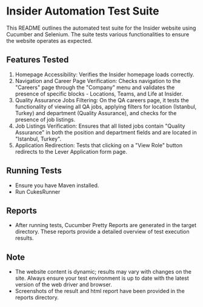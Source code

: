 # Insider Automation Test Suite
This README outlines the automated test suite for the Insider website using Cucumber and Selenium. 
The suite tests various functionalities to ensure the website operates as expected. 

## Features Tested


1. Homepage Accessibility: Verifies the Insider homepage loads correctly.
2. Navigation and Career Page Verification: Checks navigation to the "Careers" page through the "Company" menu and validates the presence of specific blocks - Locations, Teams, and Life at Insider.
3. Quality Assurance Jobs Filtering: On the QA careers page, it tests the functionality of viewing all QA jobs, applying filters for location (Istanbul, Turkey) and department (Quality Assurance), and checks for the presence of job listings.
4. Job Listings Verification: Ensures that all listed jobs contain "Quality Assurance" in both the position and department fields and are located in "Istanbul, Turkey".
5. Application Redirection: Tests that clicking on a "View Role" button redirects to the Lever Application form page.


## Running Tests
- Ensure you have Maven installed.
- Run CukesRunner


## Reports
- After running tests, Cucumber Pretty Reports are generated in the target directory. These reports provide a detailed overview of test execution results.



## Note

- The website content is dynamic; results may vary with changes on the site. Always ensure your test environment is up to date with the latest version of the web driver and browser.
- Screenshots of the result and html report have been provided in the reports directory. 


